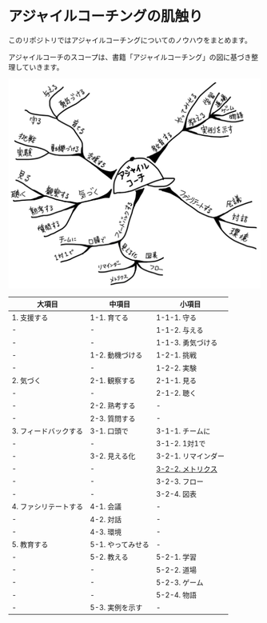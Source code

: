 # アジャイルコーチングの肌触り

このリポジトリではアジャイルコーチングについてのノウハウをまとめます。  

アジャイルコーチのスコープは、書籍「アジャイルコーチング」の図に基づき整理していきます。

![MindMapOfAgileCoaching](MindMapOfAgileCoaching.png)



| 大項目                | 中項目            | 小項目              |
| --------------------- | ----------------- | ------------------- |
| 1. 支援する           | 1-1. 育てる       | 1-1-1. 守る         |
| -                     | -                 | 1-1-2. 与える       |
| -                     | -                 | 1-1-3. 勇気づける   |
| -                     | 1-2. 動機づける   | 1-2-1. 挑戦         |
| -                     | -                 | 1-2-2. 実験         |
| 2. 気づく             | 2-1. 観察する     | 2-1-1. 見る         |
| -                     | -                 | 2-1-2. 聴く         |
| -                     | 2-2. 熟考する     | -                   |
| -                     | 2-3. 質問する     | -                   |
| 3. フィードバックする | 3-1. 口頭で       | 3-1-1. チームに     |
| -                     | -                 | 3-1-2. 1対1で       |
| -                     | 3-2. 見える化     | 3-2-1. リマインダー |
| -                     | -                 | [3-2-2. メトリクス](./3_feedback/3-2-2_metrics.md) |
| -                     | -                 | 3-2-3. フロー       |
| -                     | -                 | 3-2-4. 図表         |
| 4. ファシリテートする | 4-1. 会議         | -                   |
| -                     | 4-2. 対話         | -                   |
| -                     | 4-3. 環境         | -                   |
| 5. 教育する           | 5-1. やってみせる | -                   |
| -                     | 5-2. 教える       | 5-2-1. 学習         |
| -                     | -                 | 5-2-2. 道場         |
| -                     | -                 | 5-2-3. ゲーム       |
| -                     | -                 | 5-2-4. 物語         |
| -                     | 5-3. 実例を示す   | -                   |



